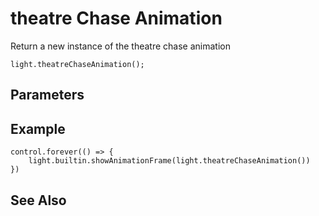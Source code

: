# theatre Chase Animation

Return a new instance of the theatre chase animation

```sig
light.theatreChaseAnimation();
```

## Parameters


## Example

```blocks
control.forever(() => {
    light.builtin.showAnimationFrame(light.theatreChaseAnimation())
})
```

## See Also



